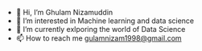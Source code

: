 - 👋 Hi, I’m Ghulam Nizamuddin
- 👀 I’m interested in Machine learning and data science
- 🌱 I’m currently exlporing the world of Data Science
- 📫 How to reach me gulamnizam1998@gmail.com

<!---
GhulamNizam/GhulamNizam is a ✨ special ✨ repository because its `README.md` (this file) appears on your GitHub profile.
You can click the Preview link to take a look at your changes.
--->
